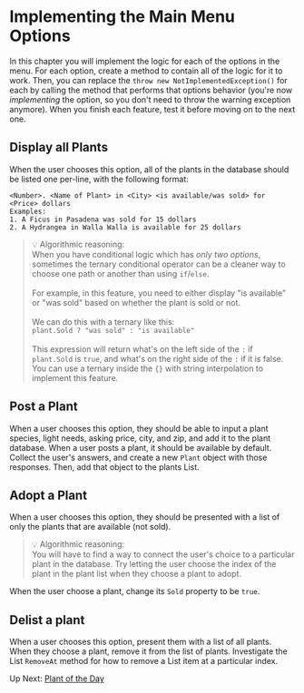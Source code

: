 # Implementing the Main Menu Options
In this chapter you will implement the logic for each of the options in the menu. For each option, create a method to contain all of the logic for it to work. Then, you can replace the `throw new NotImplementedException()` for each by calling the method that performs that options behavior (you're now _implementing_ the option, so you don't need to throw the warning exception anymore). When you finish each feature, test it before moving on to the next one. 

## Display all Plants
When the user chooses this option, all of the plants in the database should be listed one per-line, with the following format: 
```
<Number>. <Name of Plant> in <City> <is available/was sold> for <Price> dollars
Examples: 
1. A Ficus in Pasadena was sold for 15 dollars
2. A Hydrangea in Walla Walla is available for 25 dollars
```
> 💡 Algorithmic reasoning: <br> When you have conditional logic which has _only two options_, sometimes the ternary conditional operator can be a cleaner way to choose one path or another than using `if`/`else`. <br> <br> For example, in this feature, you need to either display "is available" or "was sold" based on whether the plant is sold or not. <br> <br> We can do this with a ternary like this: <br> `plant.Sold ? "was sold" : "is available"` <br><br> This expression will return what's on the left side of the `:` if `plant.Sold` is `true`, and what's on the right side of the `:` if it is false. You can use a ternary inside the `{}` with string interpolation to implement this feature.

## Post a Plant
When a user chooses this option, they should be able to input a plant species, light needs, asking price, city, and zip, and add it to the plant database. When a user posts a plant, it should be available by default. Collect the user's answers, and create a new `Plant` object with those responses. Then, add that object to the plants List.

## Adopt a Plant
When a user chooses this option, they should be presented with a list of only the plants that are available (not sold).

> 💡 Algorithmic reasoning: <br> You will have to find a way to connect the user's choice to a particular plant in the database. Try letting the user choose the index of the plant in the plant list when they choose a plant to adopt. 

When the user choose a plant, change its `Sold` property to be `true`. 

## Delist a plant
When a user chooses this option, present them with a list of all plants. When they choose a plant, remove it from the list of plants. Investigate the List `RemoveAt` method for how to remove a List item at a particular index. 
 
Up Next: [Plant of the Day](./extravert-plant-of-day.md)
